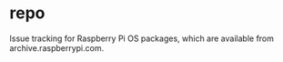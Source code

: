 # repo
Issue tracking for Raspberry Pi OS packages, which are available from archive.raspberrypi.com.
